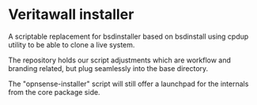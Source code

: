 # Veritawall installer

A scriptable replacement for bsdinstaller based on bsdinstall using
cpdup utility to be able to clone a live system.

The repository holds our script adjustments which are workflow and
branding related, but plug seamlessly into the base directory.

The "opnsense-installer" script will still offer a launchpad for
the internals from the core package side.

